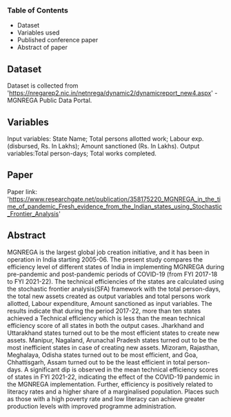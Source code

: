 ### Table of Contents
* Dataset
* Variables used
* Published conference paper
* Abstract of paper

## Dataset
Dataset is collected from 'https://nregarep2.nic.in/netnrega/dynamic2/dynamicreport_new4.aspx' - MGNREGA Public Data Portal.

## Variables
Input variables: State Name; Total persons allotted work; Labour exp. (disbursed, Rs. In Lakhs); Amount sanctioned (Rs. In Lakhs).
Output variables:Total person-days; Total works completed.

## Paper
Paper link: 'https://www.researchgate.net/publication/358175220_MGNREGA_in_the_time_of_pandemic_Fresh_evidence_from_the_Indian_states_using_Stochastic_Frontier_Analysis'

## Abstract
MGNREGA is the largest global job creation initiative, and it has been in operation in India starting 2005-06. The present study compares the efficiency level of different states of India in implementing MGNREGA during pre-pandemic and post-pandemic periods of COVID-19 (from FYI 2017-18 to FYI 2021-22). The technical efficiencies of the states are calculated using the stochastic frontier analysis(SFA) framework with the total person-days, the total new assets created as output variables and total persons work allotted, Labour expenditure, Amount sanctioned as input variables. The results indicate that during the period 2017-22, more than ten states achieved a Technical efficiency which is less than the mean technical efficiency score of all states in both the output cases. Jharkhand and Uttarakhand states turned out to be the most efficient states to create new assets. Manipur, Nagaland, Arunachal Pradesh states turned out to be the most inefficient states in case of creating new assets. Mizoram, Rajasthan, Meghalaya, Odisha states turned out to be most efficient, and Goa, Chhattisgarh, Assam turned out to be the least efficient in total person-days. A significant dip is observed in the mean technical efficiency scores of states in FYI 2021-22, indicating the effect of the COVID-19 pandemic in the MGNREGA implementation. Further, efficiency is positively related to literacy rates and a higher share of a marginalised population. Places such as those with a high poverty rate and low literacy can achieve greater production levels with improved programme administration.
